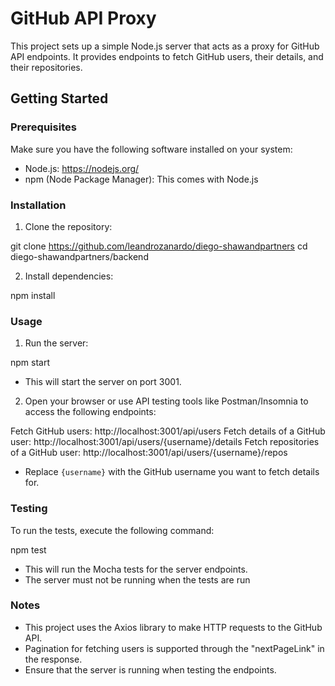 # GitHub API Proxy

This project sets up a simple Node.js server that acts as a proxy for GitHub API endpoints. It provides endpoints to fetch GitHub users, their details, and their repositories.

## Getting Started

### Prerequisites

Make sure you have the following software installed on your system:

- Node.js: https://nodejs.org/
- npm (Node Package Manager): This comes with Node.js

### Installation

1. Clone the repository:

git clone https://github.com/leandrozanardo/diego-shawandpartners
cd diego-shawandpartners/backend

2. Install dependencies:

npm install


### Usage

1. Run the server:

npm start

- This will start the server on port 3001.

2. Open your browser or use API testing tools like Postman/Insomnia to access the following endpoints:

Fetch GitHub users: http://localhost:3001/api/users
Fetch details of a GitHub user: http://localhost:3001/api/users/{username}/details
Fetch repositories of a GitHub user: http://localhost:3001/api/users/{username}/repos

- Replace `{username}` with the GitHub username you want to fetch details for.

### Testing

To run the tests, execute the following command:

npm test

- This will run the Mocha tests for the server endpoints.
- The server must not be running when the tests are run

### Notes

- This project uses the Axios library to make HTTP requests to the GitHub API.
- Pagination for fetching users is supported through the "nextPageLink" in the response.
- Ensure that the server is running when testing the endpoints.


